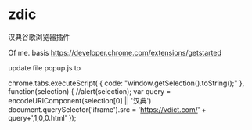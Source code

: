 # zdic
汉典谷歌浏览器插件




Of me.
basis
https://developer.chrome.com/extensions/getstarted

update file popup.js
to

chrome.tabs.executeScript( {
  code: "window.getSelection().toString();"
}, function(selection) {
	//alert(selection);
  var query = encodeURIComponent(selection[0] || '汉典')
  document.querySelector('iframe').src = 
    'https://vdict.com/' + query+',1,0,0.html'
});
